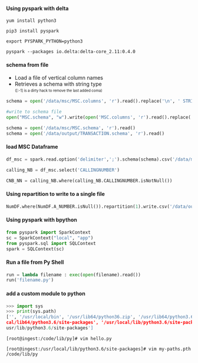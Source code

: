 #### Using pyspark with delta



```shell
yum install python3

pip3 install pyspark

export PYSPARK_PYTHON=python3

pyspark --packages io.delta:delta-core_2.11:0.4.0
```

#### schema from file

- Load a file of vertical column names 
- Retrieves a schema with string type<br>
<sub><sup>([:-1] is a dirty hack to remove the last added coma)</sub></sup>

```python
schema = open('/data/msc/MSC.columns', 'r').read().replace('\n', ' STRING,')[:-1]

#write to schema file
open("MSC.schema", "w").write(open('MSC.columns', 'r').read().replace('\n', ' String,')[:-1])

schema = open('/data/msc/MSC.schema', 'r').read()
schema = open('/data/output/TRANSACTION.schema', 'r').read()
```
#### load MSC Dataframe

```python
df_msc = spark.read.option('delimiter',';').schema(schema).csv('/data/msc/HUA_DWH-081019-200000.csv')

calling_NB = df_msc.select('CALLINGNUMBER')

CNB_NN = calling_NB.where(calling_NB.CALLINGNUMBER.isNotNull())

```
#### Using repartition to write to a single file

```python
NumDF.where(NumDF.A_NUMBER.isNull()).repartition(1).write.csv('/data/output/A_NUMBER_NULL.csv')
```

#### Using pyspark with bpython

```python
from pyspark import SparkContext
sc = SparkContext("local", "app")
from pyspark.sql import SQLContext
spark = SQLContext(sc)
```

#### Run a file from Py Shell

```python
run = lambda filename : exec(open(filename).read())
run('filename.py')
```

#### add a custom module to python

```python
>>> import sys
>>> print(sys.path)
['', '/usr/local/bin', '/usr/lib64/python36.zip', '/usr/lib64/python3.6', '/usr/lib64/python3.6/lib-dynload', '/usr/lo
cal/lib64/python3.6/site-packages', '/usr/local/lib/python3.6/site-packages', '/usr/lib64/python3.6/site-packages', '/
usr/lib/python3.6/site-packages']
```

```shell
[root@ingest:/code/lib/py]# vim hello.py

[root@ingest:/usr/local/lib/python3.6/site-packages]# vim my-paths.pth
/code/lib/py
```

```
